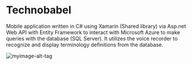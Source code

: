 # Technobabel
Mobile application written in C# using Xamarin (Shared library) via Asp.net Web API with Entity Framework to interact with Microsoft Azure to make queries with the database (SQL Server). It utilizes the voice recorder to recognize and display terminology definitions from the database.

![myimage-alt-tag](https://s3.amazonaws.com/chrisyou.com/assets/TechnoBabel.png)
